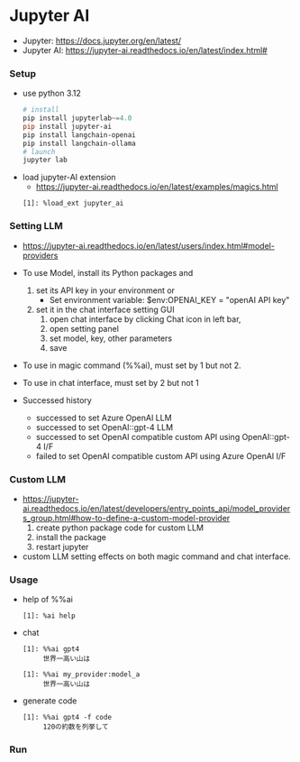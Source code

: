 # Jupyter AI
- Jupyter: https://docs.jupyter.org/en/latest/
- Jupyter AI: https://jupyter-ai.readthedocs.io/en/latest/index.html#

### Setup
* use python 3.12
    ```powershell
    # install
    pip install jupyterlab~=4.0
    pip install jupyter-ai
    pip install langchain-openai
    pip install langchain-ollama
    # launch
    jupyter lab
    ```
- load jupyter-AI extension
    - https://jupyter-ai.readthedocs.io/en/latest/examples/magics.html
    ```
    [1]: %load_ext jupyter_ai
    ```

### Setting LLM
- https://jupyter-ai.readthedocs.io/en/latest/users/index.html#model-providers
- To use Model, install its Python packages and 
    1. set its API key in your environment or 
        * Set environment variable:  $env:OPENAI_KEY = "openAI API key"
    2. set it in the chat interface setting GUI
        1. open chat interface by clicking Chat icon in left bar,
        2. open setting panel
        3. set model, key, other parameters
        4. save
- To use in magic command (%%ai), must set by 1 but not 2.
- To use in chat interface, must set by 2 but not 1

- Successed history
    - successed to set Azure OpenAI LLM
    - successed to set OpenAI::gpt-4 LLM
    - successed to set OpenAI compatible custom API using OpenAI::gpt-4 I/F
    - failed to set OpenAI compatible custom API using Azure OpenAI I/F

### Custom LLM
- https://jupyter-ai.readthedocs.io/en/latest/developers/entry_points_api/model_providers_group.html#how-to-define-a-custom-model-provider
    1. create python package code for custom LLM
    2. install the package
    3. restart jupyter
- custom LLM setting effects on both magic command and chat interface.

### Usage
- help of %%ai
    ```
    [1]: %ai help
    ```
- chat
    ```
    [1]: %%ai gpt4
         世界一高い山は
    ```
    ```
    [1]: %%ai my_provider:model_a
         世界一高い山は
    ```
- generate code
    ```
    [1]: %%ai gpt4 -f code
         120の約数を列挙して
    ```

### Run


